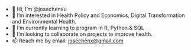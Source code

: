 - 👋 Hi, I’m @josechenxu
- 👀 I’m interested in Health Policy and Economics, Digital Transformation and Environmental Health.
- 🌱 I’m currently learning to program in R, Python & SQL
- 💞️ I’m looking to collaborate on projects to improve health.
- 📫 Reach me by email: josechenx@gmail.com

<!---
josechenxu/josechenxu is a ✨ special ✨ repository because its `README.md` (this file) appears on your GitHub profile.
You can click the Preview link to take a look at your changes.
--->
